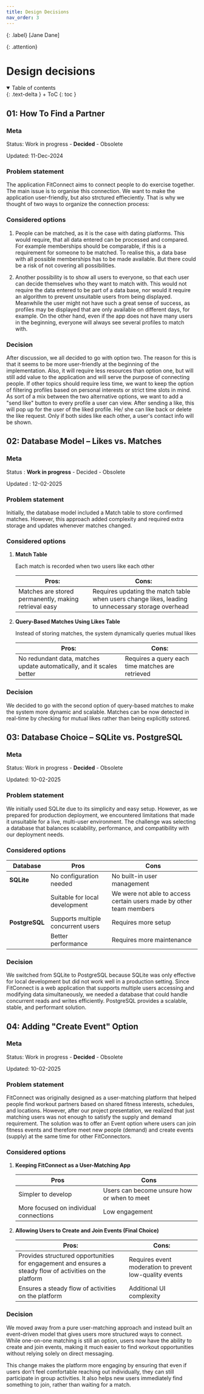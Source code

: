 ```yaml
---
title: Design Decisions
nav_order: 3
---
```


{: .label}
[Jane Dane]

{: .attention}

# Design decisions

<details open markdown="block">
{: .text-delta }
<summary>Table of contents</summary>
+ ToC
{: toc }
</details>

## 01: How To Find a Partner

### Meta

Status: Work in progress - **Decided** - Obsolete

Updated: 11-Dec-2024

### Problem statement

The application FitConnect aims to connect people to do exercise together. The main issue is to organise this connection.
We want to make the application user-friendly, but also strctured effieciently. 
That is why we thought of two ways to organize the connection process:

### Considered options

1) People can be matched, as it is the case with dating platforms. This would require, that all data entered can be processed and compared. For example memberships should be comparable, if this is a requirement for  someone to be matched. To realise this, a data base with all possible memberships has to be made available. But there could be a risk of not covering all possibilities.

2) Another possibility is to show all users to everyone, so that each user can decide themselves who they want to match with. This would not require the data entered to be part of a data base, nor would it require an algorithm to prevent unsuitable users from being displayed. Meanwhile the user might not have such a great sense of success, as profiles may be displayed that are only available on different days, for example. On the other hand, even if the app does not have many users in the beginning, everyone will always see several profiles to match with.

### Decision

After discussion, we all decided to go with option two. The reason for this is that it seems to be more user-friendly at the beginning of the implementation. Also, it will require less resources than option one, but will still add value to the application and will serve the purpose of connecting people.
If other topics should require less time, we want to keep the option of filtering profiles based on personal interests or strict time slots in mind.
As sort of a mix between the two alternative options, we want to add a "send like" button to every profile a user can view. After sending a like, this will pop up for the user of the liked profile. He/ she can like back or delete the like request. Only if both sides like each other, a user's contact info will be shown.



## 02: Database Model – Likes vs. Matches

### Meta

Status
: **Work in progress** - Decided - Obsolete

Updated
: 12-02-2025 

### Problem statement

Initially, the database model included a Match table to store confirmed matches. However, this approach added complexity and required extra storage and updates whenever matches changed.

### Considered options

1) **Match Table**

    Each match is recorded when two users like each other

    |**Pros:** |**Cons:** |
    |---|---|
    |Matches are stored permanently, making retrieval easy|Requires updating the match table when users change likes, leading to unnecessary storage overhead|


2) **Query-Based Matches Using Likes Table**

    Instead of storing matches, the system dynamically queries mutual likes

    |**Pros:** |**Cons:** |
    |---|---|
    |No redundant data, matches update automatically, and it scales better|Requires a query each time matches are retrieved|

### Decision

We decided to go with the second option of query-based matches to make the system more dynamic and scalable. Matches can be now detected in real-time by checking for mutual likes rather than being explicitly sstored.


## 03: Database Choice – SQLite vs. PostgreSQL

### Meta

Status: Work in progress - **Decided** - Obsolete

Updated:
10-02-2025

### Problem statement

We initially used SQLite due to its simplicity and easy setup. However, as we prepared for production deployment, we encountered limitations that made it unsuitable for a live, multi-user environment. The challenge was selecting a database that balances scalability, performance, and compatibility with our deployment needs.

### Considered options


| Database | Pros | Cons |
| --- | --- | --- |
| **SQLite** | No configuration needed | No built-in user management |
| | Suitable for local development | We were not able to access certain users made by other team members|
| **PostgreSQL**| Supports multiple concurrent users| Requires more setup|
| |Better performance| Requires more maintenance |

### Decision

We switched from SQLite to PostgreSQL because SQLite was only effective for local development but did not work well in a production setting. Since FitConnect is a web application that supports multiple users accessing and modifying data simultaneously, we needed a database that could handle concurrent reads and writes efficiently. PostgreSQL provides a scalable, stable, and performant solution.

## 04: Adding "Create Event" Option

### Meta

Status: Work in progress - **Decided** - Obsolete

Updated:
10-02-2025

### Problem statement

FitConnect was originally designed as a user-matching platform that helped people find workout partners based on shared fitness interests, schedules, and locations. However, after our project presentation, we realized that just matching users was not enough to satisfy the supply and demand requirement. 
The solution was to offer an Event option where users can join fitness events and therefore meet new people (demand) and create events (supply) at the same time for other FitConnectors.

### Considered options

1. **Keeping FitConnect as a User-Matching App**

    | **Pros** | **Cons** |
    | --- | --- |
    | Simpler to develop|Users can become unsure how or when to meet|
    | More focused on individual connections|Low engagement|

2. **Allowing Users to Create and Join Events (Final Choice)**

    | **Pros:** |**Cons:**|
    |---|---|
    |Provides structured opportunities for engagement and ensures a steady flow of activities on the platform| Requires event moderation to prevent low-quality events|
    |Ensures a steady flow of activities on the platform| Additional UI complexity|



### Decision

We moved away from a pure user-matching approach and instead built an event-driven model that gives users more structured ways to connect. While one-on-one matching is still an option, users now have the ability to create and join events, making it much easier to find workout opportunities without relying solely on direct messaging.

This change makes the platform more engaging by ensuring that even if users don’t feel comfortable reaching out individually, they can still participate in group activities. It also helps new users immediately find something to join, rather than waiting for a match.